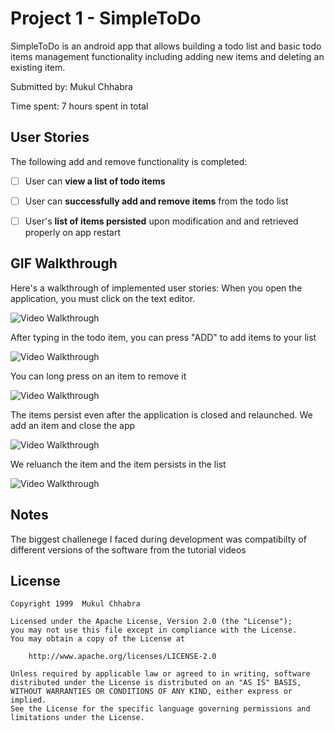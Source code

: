 # Project 1 - SimpleToDo

SimpleToDo is an android app that allows building a todo list and basic todo items management functionality including adding new items and deleting an existing item.

Submitted by: Mukul Chhabra

Time spent: 7 hours spent in total

## User Stories

The following add and remove functionality is completed:

* [ ] User can **view a list of todo items**
* [ ] User can **successfully add and remove items** from the todo list
* [ ] User's **list of items persisted** upon modification and and retrieved properly on app restart



## GIF Walkthrough

Here's a walkthrough of implemented user stories:
When you open the application, you must click on the text editor.

<img src='https://media.giphy.com/media/OsesH3kjucOATdFh0b/giphy.gif' width='' alt='Video Walkthrough' />

After typing in the todo item, you can press "ADD" to add items to your list

<img src='https://media.giphy.com/media/8HrwHVIKPfVQrjelqv/giphy.gif' width='' alt='Video Walkthrough' />

You can long press on an item to remove it 

<img src='https://media.giphy.com/media/1Xv1mHbt7206R8jHTH/giphy.gif' width='' alt='Video Walkthrough' />

The items persist even after the application is closed and relaunched.
We add an item and close the app

<img src='https://media.giphy.com/media/JdQhPLYuedDkkGGRst/giphy.gif' width='' alt='Video Walkthrough' />

We reluanch the item and the item persists in the list

<img src='https://media.giphy.com/media/iwqXAqQCijHtRWqBJi/giphy.gif' width='' alt='Video Walkthrough' />





## Notes

The biggest challenege I faced during development was compatibilty of different versions of the software from the tutorial videos 

## License

    Copyright 1999  Mukul Chhabra

    Licensed under the Apache License, Version 2.0 (the "License");
    you may not use this file except in compliance with the License.
    You may obtain a copy of the License at

        http://www.apache.org/licenses/LICENSE-2.0

    Unless required by applicable law or agreed to in writing, software
    distributed under the License is distributed on an "AS IS" BASIS,
    WITHOUT WARRANTIES OR CONDITIONS OF ANY KIND, either express or implied.
    See the License for the specific language governing permissions and
    limitations under the License.
